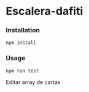 # Escalera-dafiti


### Installation
```
npm install
```
### Usage
```
npm run test
```
Editar array de cartas
